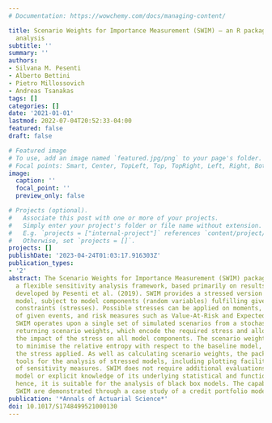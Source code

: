 ```yaml
---
# Documentation: https://wowchemy.com/docs/managing-content/

title: Scenario Weights for Importance Measurement (SWIM) – an R package for sensitivity
  analysis
subtitle: ''
summary: ''
authors:
- Silvana M. Pesenti
- Alberto Bettini
- Pietro Millossovich
- Andreas Tsanakas
tags: []
categories: []
date: '2021-01-01'
lastmod: 2022-07-04T20:52:33-04:00
featured: false
draft: false

# Featured image
# To use, add an image named `featured.jpg/png` to your page's folder.
# Focal points: Smart, Center, TopLeft, Top, TopRight, Left, Right, BottomLeft, Bottom, BottomRight.
image:
  caption: ''
  focal_point: ''
  preview_only: false

# Projects (optional).
#   Associate this post with one or more of your projects.
#   Simply enter your project's folder or file name without extension.
#   E.g. `projects = ["internal-project"]` references `content/project/deep-learning/index.md`.
#   Otherwise, set `projects = []`.
projects: []
publishDate: '2023-04-24T01:03:17.916303Z'
publication_types:
- '2'
abstract: The Scenario Weights for Importance Measurement (SWIM) package implements
  a flexible sensitivity analysis framework, based primarily on results and tools
  developed by Pesenti et al. (2019). SWIM provides a stressed version of a stochastic
  model, subject to model components (random variables) fulfilling given probabilistic
  constraints (stresses). Possible stresses can be applied on moments, probabilities
  of given events, and risk measures such as Value-At-Risk and Expected Shortfall.
  SWIM operates upon a single set of simulated scenarios from a stochastic model,
  returning scenario weights, which encode the required stress and allow monitoring
  the impact of the stress on all model components. The scenario weights are calculated
  to minimise the relative entropy with respect to the baseline model, subject to
  the stress applied. As well as calculating scenario weights, the package provides
  tools for the analysis of stressed models, including plotting facilities and evaluation
  of sensitivity measures. SWIM does not require additional evaluations of the simulation
  model or explicit knowledge of its underlying statistical and functional relations;
  hence, it is suitable for the analysis of black box models. The capabilities of
  SWIM are demonstrated through a case study of a credit portfolio model.
publication: '*Annals of Actuarial Science*'
doi: 10.1017/S1748499521000130
---
```

